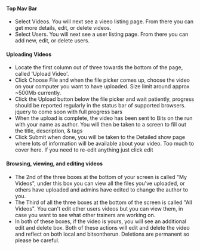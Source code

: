 #### Top Nav Bar

*   Select Videos. You will next see a vieeo listing page. From there you can get more details, edit, or delete videos.
*   Select Users. You will next see a user listing page. From there you can add new, edit, or delete users.

#### Uploading Videos

*   Locate the first column out of three towards the bottom of the page, called 'Upload Video'.
*   Click Choose File and when the file picker comes up, choose the video on your computer you want to have uploaded. Size limit around approx ~500Mb currently.
*   Click the Upload button below the file picker and wait patiently, progress should be reported regularly in the status bar of supported browsers. jquery to come soon with full progress bars
*   When the upload is complete, the video has been sent to Bits on the run with your name as author. You will then be taken to a screen to fill out the title, description, &amp; tags
*   Click Submit when done, you will be taken to the Detailed show page where lots of information will be available about your video. Too much to cover here. If you need to re-edit anything just click edit

#### Browsing, viewing, and editing videos

*   The 2nd of the three boxes at the bottom of your screen is called "My Videos", under this box you can view all the files you've uploaded, or others have uploaded and admins have edited to change the author to you.
*   The Third of all the three boxes at the bottom of the screen is called "All Videos". You can't edit other users videos but you can view them, in case you want to see what other trainers are working on.
*   In both of these boxes, if the video is yours, you will see an additional edit and delete box. Both of these actions will edit and delete the video and reflect on both local and bitsontherun. Deletions are permanent so please be careful.